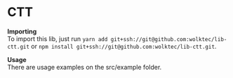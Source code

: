 # **CTT**
**Importing**  
To import this lib, just run `yarn add git+ssh://git@github.com:wolktec/lib-ctt.git` or `npm install git+ssh://git@github.com:wolktec/lib-ctt.git`.  

**Usage**  
There are usage examples on the src/example folder.  
